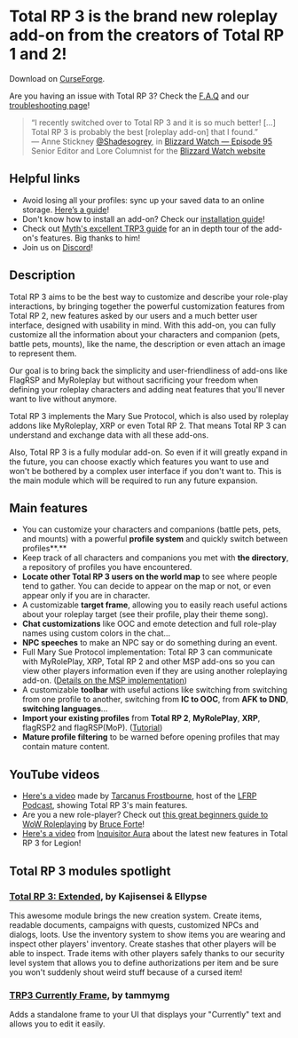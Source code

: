# Total RP 3 is the brand new roleplay add-on from the creators of Total RP 1 and 2!

Download on [CurseForge].

Are you having an issue with Total RP 3? Check the [F.A.Q] and our [troubleshooting page]!  

> “I recently switched over to Total RP 3 and it is so much better! […] Total RP 3 is probably the best [roleplay add-on] that I found.”  
> — Anne Stickney [@Shadesogrey](https://twitter.com/Shadesogrey), in [Blizzard Watch — Episode 95](http://bit.ly/2gtTgYf)  
> Senior Editor and Lore Columnist for the [Blizzard Watch website](http://blizzardwatch.com)

</div>

## Helpful links

- Avoid losing all your profiles: sync up your saved data to an online storage. [Here’s a guide][installation guide]!
- Don't know how to install an add-on? Check our [installation guide]!
- Check out [Myth's excellent TRP3 guide][myth's guide] for an in depth tour of the add-on's features. Big thanks to him!
- Join us on [Discord]!

## Description 

Total RP 3 aims to be the best way to customize and describe your role-play interactions, by bringing together the powerful customization features from Total RP 2, new features asked by our users and a much better user interface, designed with usability in mind. With this add-on, you can fully customize all the information about your characters and companion (pets, battle pets, mounts), like the name, the description or even attach an image to represent them.

Our goal is to bring back the simplicity and user-friendliness of add-ons like FlagRSP and MyRoleplay but without sacrificing your freedom when defining your roleplay characters and adding neat features that you'll never want to live without anymore.

Total RP 3 implements the Mary Sue Protocol, which is also used by roleplay addons like MyRoleplay, XRP or even Total RP 2\. That means Total RP 3 can understand and exchange data with all these add-ons.

Also, Total RP 3 is a fully modular add-on. So even if it will greatly expand in the future, you can choose exactly which features you want to use and won't be bothered by a complex user interface if you don't want to. This is the main module which will be required to run any future expansion.

## Main features

- You can customize your characters and companions (battle pets, pets, and mounts) with a powerful **profile system** and quickly switch between profiles**.**
- Keep track of all characters and companions you met with **the directory**, a repository of profiles you have encountered.
- **Locate other Total RP 3 users on the world map** to see where people tend to gather. You can decide to appear on the map or not, or even appear only if you are in character.
- A customizable **target frame**, allowing you to easily reach useful actions about your roleplay target (see their profile, play their theme song).
- **Chat customizations** like OOC and emote detection and full role-play names using custom colors in the chat…
- **NPC speeches** to make an NPC say or do something during an event.
- Full Mary Sue Protocol implementation: Total RP 3 can communicate with MyRolePlay, XRP, Total RP 2 and other MSP add-ons so you can view other players information even if they are using another roleplaying add-on. ([Details on the MSP implementation][MSP])
- A customizable **toolbar** with useful actions like switching from switching from one profile to another, switching from **IC to OOC**, from **AFK to DND**, **switching languages**…
- **Import your existing profiles** from **Total RP 2**, **MyRolePlay**, **XRP**, flagRSP2 and flagRSP(MoP). ([Tutorial][import])
- **Mature profile filtering** to be warned before opening profiles that may contain mature content.

## YouTube videos

- [Here's a video](https://www.youtube.com/watch?v=HYdl4wS8Bd4) made by [Tarcanus Frostbourne](https://www.youtube.com/channel/UCgvXBavFxphWlmiSD_sM6-A), host of the [LFRP Podcast](http://lookingforroleplay.com/), showing Total RP 3's main features.
- Are you a new role-player? Check out [this great beginners guide to WoW Roleplaying](https://www.youtube.com/watch?v=iI9K8ZvVWLk) by [Bruce Forte](https://www.youtube.com/channel/UCZFoMGwB0ozmn7c82LmhsPA)!
- [Here's a video](https://www.youtube.com/watch?v=GCP6IhzWKto) from [Inquisitor Aura](https://www.youtube.com/channel/UCpv4Lnf770BnKp-yAj23e4g) about the latest new features in Total RP 3 for Legion!

## Total RP 3 modules spotlight

### [Total RP 3: Extended](https://www.curseforge.com/wow/addons/total-rp-3-extended), by Kajisensei & Ellypse

This awesome module brings the new creation system. Create items, readable documents, campaigns with quests, customized NPCs and dialogs, loots. Use the inventory system to show items you are wearing and inspect other players' inventory. Create stashes that other players will be able to inspect. Trade items with other players safely thanks to our security level system that allows you to define authorizations per item and be sure you won't suddenly shout weird stuff because of a cursed item!

### [TRP3 Currently Frame](https://www.curseforge.com/wow/addons/trp3-currently-frame), by tammymg

Adds a standalone frame to your UI that displays your "Currently" text and allows you to edit it easily.

[CurseForge]: http://curse.totalrp3.info
[Discord]: http://discord.totalrp3.info
[myth's guide]: http://tinyurl.com/myths-trp3-guide

[F.A.Q]: https://wow.curseforge.com/projects/total-rp-3/pages/help/faq
[troubleshooting page]: https://wow.curseforge.com/projects/total-rp-3/pages/help/troubleshooting

[installation guide]: http://totalrp3.info/wiki/how_to/install_and_update
[import]: http://totalrp3.info/wiki/how_to/import
[MSP]: http://totalrp3.info/wiki/technical_design/mary_sue_protocol

